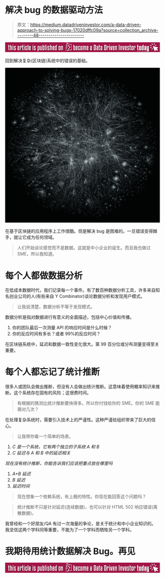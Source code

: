 # 解决 bug 的数据驱动方法

> 原文：<https://medium.datadriveninvestor.com/a-data-driven-approach-to-solving-bugs-17020dffc09a?source=collection_archive---------48----------------------->

[![](img/c9a0da9e30164e4b827a9c16b8ce05d5.png)](http://www.track.datadriveninvestor.com/BecomeDDItealI1)

回到解决复杂(区块链)系统中的错误的基础。

![](img/2eada91fd5db488ffca4a69f36bf4d49.png)

在基于区块链的应用程序上工作很酷。但是解决 bug 是困难的。一旦错误变得棘手，就让它成为任何领域。

> 人们开始谈论感觉而不是数据。这就是中小企业的诞生。而且我也做过 SME，所以我知道。

# 每个人都做数据分析

在低成本数据时代，我们记录每一个事件。有了数百种数据分析工具，许多来自知名创业公司的人(有些来自 Y Combinator)谈论数据分析和发现用户模式。

> 让我说清楚，数据分析不等于发现模式。

数据分析是指对数据进行有意义的全面描述，包括中心价值和传播。

1.  你的团队最后一次测量 API 的响应时间是什么时候？
2.  你的反应时间有多长？或者 99%的反应时间？

在区块链系统中，延迟和数据一致性变化很大。第 99 百分位或分布测量变得至关重要。

# 每个人都忘记了统计推断

很多人或团队会做出推断，但没有人会做出统计推断。这意味着使用概率知识来推断。这个系统存在固有的风险；这很费时间。

> 有根据的猜测比统计推断要快得多。所以你付钱给你的 SME。你的 SME 能猜对几次？

在处理复杂系统时，需要引入技术上的严谨性。这种严谨给组织带来了巨大的信心。

> 让我带你看一个简单的场景。

1.  *C 是一个系统，它有两个独立的子系统 A 和 B*
2.  *C 延迟与 A 和 B 中的延迟相关*

*现在没有统计推断，你能告诉我们应该把重点放在哪里吗*

1.  *A+B 延迟*
2.  *B 延迟*
3.  *延迟时间*

> 现在想象一个依赖系统，有上瘾的特性。你现在能回答这个问题吗？

> 统计推断不只是针对延迟(连续数据)，也可以针对 HTML 502 响应错误(离散数据)。

我曾经和一个好朋友/QA 有过一次海量的争论，是关于统计和中小企业知识的。我坚信这两个学科同等重要，不能为了一个学科而牺牲另一个学科。

# 我期待用统计数据解决 Bug。再见

[![](img/5698ee98639330824c6165a7dadba8e2.png)](http://www.track.datadriveninvestor.com/BecomeDDI1B)